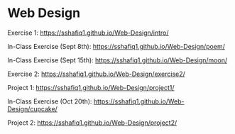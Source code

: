 # Web Design

Exercise 1: https://sshafiq1.github.io/Web-Design/intro/

In-Class Exercise (Sept 8th): https://sshafiq1.github.io/Web-Design/poem/

In-Class Exercise (Sept 15th): https://sshafiq1.github.io/Web-Design/moon/

Exercise 2: https://sshafiq1.github.io/Web-Design/exercise2/

Project 1: https://sshafiq1.github.io/Web-Design/project1/

In-Class Exercise (Oct 20th): https://sshafiq1.github.io/Web-Design/cupcake/

Project 2: https://sshafiq1.github.io/Web-Design/project2/
